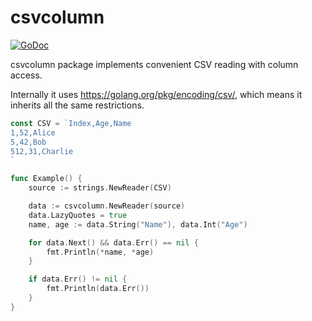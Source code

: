# csvcolumn

[![GoDoc](https://godoc.org/github.com/loov/csvcolumn?status.svg)](http://godoc.org/github.com/loov/csvcolumn)

csvcolumn package implements convenient CSV reading with column access.

Internally it uses https://golang.org/pkg/encoding/csv/,
which means it inherits all the same restrictions.


``` go
const CSV = `Index,Age,Name
1,52,Alice
5,42,Bob
512,31,Charlie
`

func Example() {
	source := strings.NewReader(CSV)

	data := csvcolumn.NewReader(source)
	data.LazyQuotes = true
	name, age := data.String("Name"), data.Int("Age")

	for data.Next() && data.Err() == nil {
		fmt.Println(*name, *age)
	}

	if data.Err() != nil {
		fmt.Println(data.Err())
	}
}
```

